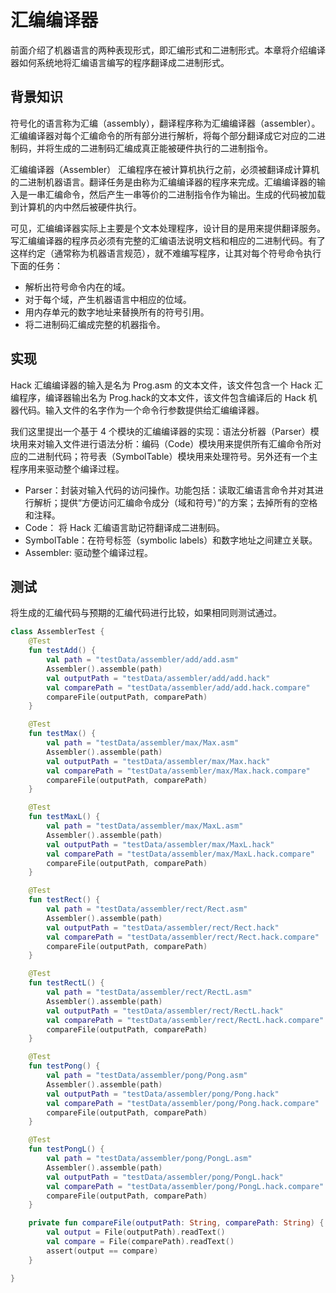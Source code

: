 # 汇编编译器
前面介绍了机器语言的两种表现形式，即汇编形式和二进制形式。本章将介绍编译器如何系统地将汇编语言编写的程序翻译成二进制形式。

## 背景知识
符号化的语言称为汇编（assembly），翻译程序称为汇编编译器（assembler）。汇编编译器对每个汇编命令的所有部分进行解析，将每个部分翻译成它对应的二进制码，并将生成的二进制码汇编成真正能被硬件执行的二进制指令。

汇编编译器（Assembler） 汇编程序在被计算机执行之前，必须被翻译成计算机的二进制机器语言。翻译任务是由称为汇编编译器的程序来完成。汇编编译器的输入是一串汇编命令，然后产生一串等价的二进制指令作为输出。生成的代码被加载到计算机的内中然后被硬件执行。

可见，汇编编译器实际上主要是个文本处理程序，设计目的是用来提供翻译服务。写汇编编译器的程序员必须有完整的汇编语法说明文档和相应的二进制代码。有了这样约定（通常称为机器语言规范），就不难编写程序，让其对每个符号命令执行下面的任务：

- 解析出符号命令内在的域。
- 对于每个域，产生机器语言中相应的位域。
- 用内存单元的数字地址来替换所有的符号引用。
- 将二进制码汇编成完整的机器指令。

## 实现
Hack 汇编编译器的输入是名为 Prog.asm 的文本文件，该文件包含一个 Hack 汇编程序，编译器输出名为 Prog.hack的文本文件，该文件包含编译后的 Hack 机器代码。输入文件的名字作为一个命令行参数提供给汇编编译器。

我们这里提出一个基于 4 个模块的汇编编译器的实现：语法分析器（Parser）模块用来对输入文件进行语法分析：编码（Code）模块用来提供所有汇编命令所对应的二进制代码；符号表（SymbolTable）模块用来处理符号。另外还有一个主程序用来驱动整个编译过程。

- Parser：封装对输入代码的访问操作。功能包括：读取汇编语言命令并对其进行解析；提供“方便访问汇编命令成分（域和符号）”的方案；去掉所有的空格和注释。
- Code： 将 Hack 汇编语言助记符翻译成二进制码。
- SymbolTable：在符号标签（symbolic labels）和数字地址之间建立关联。
- Assembler: 驱动整个编译过程。

## 测试
将生成的汇编代码与预期的汇编代码进行比较，如果相同则测试通过。

```kotlin
class AssemblerTest {
    @Test
    fun testAdd() {
        val path = "testData/assembler/add/add.asm"
        Assembler().assemble(path)
        val outputPath = "testData/assembler/add/add.hack"
        val comparePath = "testData/assembler/add/add.hack.compare"
        compareFile(outputPath, comparePath)
    }

    @Test
    fun testMax() {
        val path = "testData/assembler/max/Max.asm"
        Assembler().assemble(path)
        val outputPath = "testData/assembler/max/Max.hack"
        val comparePath = "testData/assembler/max/Max.hack.compare"
        compareFile(outputPath, comparePath)
    }

    @Test
    fun testMaxL() {
        val path = "testData/assembler/max/MaxL.asm"
        Assembler().assemble(path)
        val outputPath = "testData/assembler/max/MaxL.hack"
        val comparePath = "testData/assembler/max/MaxL.hack.compare"
        compareFile(outputPath, comparePath)
    }

    @Test
    fun testRect() {
        val path = "testData/assembler/rect/Rect.asm"
        Assembler().assemble(path)
        val outputPath = "testData/assembler/rect/Rect.hack"
        val comparePath = "testData/assembler/rect/Rect.hack.compare"
        compareFile(outputPath, comparePath)
    }

    @Test
    fun testRectL() {
        val path = "testData/assembler/rect/RectL.asm"
        Assembler().assemble(path)
        val outputPath = "testData/assembler/rect/RectL.hack"
        val comparePath = "testData/assembler/rect/RectL.hack.compare"
        compareFile(outputPath, comparePath)
    }

    @Test
    fun testPong() {
        val path = "testData/assembler/pong/Pong.asm"
        Assembler().assemble(path)
        val outputPath = "testData/assembler/pong/Pong.hack"
        val comparePath = "testData/assembler/pong/Pong.hack.compare"
        compareFile(outputPath, comparePath)
    }

    @Test
    fun testPongL() {
        val path = "testData/assembler/pong/PongL.asm"
        Assembler().assemble(path)
        val outputPath = "testData/assembler/pong/PongL.hack"
        val comparePath = "testData/assembler/pong/PongL.hack.compare"
        compareFile(outputPath, comparePath)
    }

    private fun compareFile(outputPath: String, comparePath: String) {
        val output = File(outputPath).readText()
        val compare = File(comparePath).readText()
        assert(output == compare)
    }

}
```